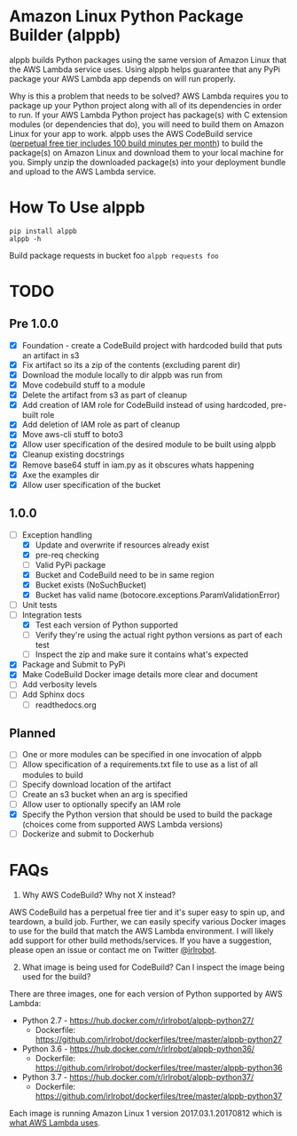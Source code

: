 # Amazon Linux Python Package Builder (alppb)
alppb builds Python packages using the same version of Amazon Linux that the AWS Lambda service uses. Using alppb helps guarantee that any PyPi package your AWS Lambda app depends on will run properly.

Why is this a problem that needs to be solved? AWS Lambda requires you to package up your Python project along with all of its dependencies in order to run. If your AWS Lambda Python project has package(s) with C extension modules (or dependencies that do), you will need to build them on Amazon Linux for your app to work. alppb uses the AWS CodeBuild service ([perpetual free tier includes 100 build minutes per month](https://aws.amazon.com/codebuild/pricing/)) to build the package(s) on Amazon Linux and download them to your local machine for you. Simply unzip the downloaded package(s) into your deployment bundle and upload to the AWS Lambda service.

# How To Use alppb

```shell
pip install alppb
alppb -h
```

Build package requests in bucket foo
`alppb requests foo`

# TODO
## Pre 1.0.0
- [X] Foundation - create a CodeBuild project with hardcoded build that puts an artifact in s3
- [X] Fix artifact so its a zip of the contents (excluding parent dir)
- [X] Download the module locally to dir alppb was run from
- [X] Move codebuild stuff to a module
- [X] Delete the artifact from s3 as part of cleanup
- [X] Add creation of IAM role for CodeBuild instead of using hardcoded, pre-built role
- [X] Add deletion of IAM role as part of cleanup
- [X] Move aws-cli stuff to boto3
- [X] Allow user specification of the desired module to be built using alppb
- [X] Cleanup existing docstrings
- [X] Remove base64 stuff in iam.py as it obscures whats happening
- [X] Axe the examples dir
- [X] Allow user specification of the bucket
## 1.0.0
- [ ] Exception handling
    - [X] Update and overwrite if resources already exist
    - [X] pre-req checking
    - [ ] Valid PyPi package
    - [X] Bucket and CodeBuild need to be in same region
    - [X] Bucket exists (NoSuchBucket)
    - [X] Bucket has valid name (botocore.exceptions.ParamValidationError)
- [ ] Unit tests
- [ ] Integration tests
    - [X] Test each version of Python supported
    - [ ] Verify they're using the actual right python versions as part of each test
    - [ ] Inspect the zip and make sure it contains what's expected
- [x] Package and Submit to PyPi
- [x] Make CodeBuild Docker image details more clear and document
- [ ] Add verbosity levels
- [ ] Add Sphinx docs
    - [ ] readthedocs.org
## Planned
- [ ] One or more modules can be specified in one invocation of alppb
- [ ] Allow specification of a requirements.txt file to use as a list of all modules to build
- [ ] Specify download location of the artifact
- [ ] Create an s3 bucket when an arg is specified
- [ ] Allow user to optionally specify an IAM role
- [X] Specify the Python version that should be used to build the package (choices come from supported AWS Lambda versions)
- [ ] Dockerize and submit to Dockerhub

# FAQs
1) Why AWS CodeBuild? Why not X instead?

AWS CodeBuild has a perpetual free tier and it's super easy to spin up, and teardown, a build job. Further, we can easily specify various Docker images to use for the build that match the AWS Lambda environment. I will likely add support for other build methods/services. If you have a suggestion, please open an issue or contact me on Twitter [@irlrobot](https://twitter.com/irlrobot).

2) What image is being used for CodeBuild? Can I inspect the image being used for the build?

There are three images, one for each version of Python supported by AWS Lambda:
* Python 2.7 - https://hub.docker.com/r/irlrobot/alppb-python27/
    * Dockerfile: https://github.com/irlrobot/dockerfiles/tree/master/alppb-python27
* Python 3.6 - https://hub.docker.com/r/irlrobot/alppb-python36/
    * Dockerfile: https://github.com/irlrobot/dockerfiles/tree/master/alppb-python36
* Python 3.7 - https://hub.docker.com/r/irlrobot/alppb-python37/
    * Dockerfile: https://github.com/irlrobot/dockerfiles/tree/master/alppb-python37

Each image is running Amazon Linux 1 version 2017.03.1.20170812 which is [what AWS Lambda uses](https://docs.aws.amazon.com/lambda/latest/dg/current-supported-versions.html).
